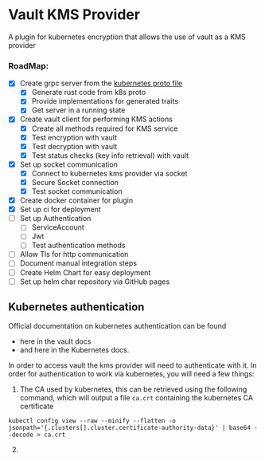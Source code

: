 # Vault KMS Provider

A plugin for kubernetes encryption that allows the use of vault as a KMS provider

### RoadMap:
  - [x] Create grpc server from the [kubernetes proto file](https://kubernetes.io/docs/tasks/administer-cluster/kms-provider/#developing-a-kms-plugin-gRPC-server-kms-v2)
    - [x] Generate rust code from k8s proto
    - [x] Provide implementations for generated traits
    - [x] Get server in a running state
  - [x] Create vault client for performing KMS actions
    - [x] Create all methods required for KMS service
    - [x] Test encryption with vault
    - [x] Test decryption with vault
    - [x] Test status checks (key info retrieval) with vault
  - [x] Set up socket communication
    - [x] Connect to kubernetes kms provider via socket
    - [x] Secure Socket connection
    - [x] Test socket communication
  - [x] Create docker container for plugin
  - [x] Set up ci for deployment
  - [ ] Set up Authentication
    - [ ] ServiceAccount
    - [ ] Jwt
    - [ ] Test authentication methods
  - [ ] Allow Tls for http communication
  - [ ] Document manual integration steps
  - [ ] Create Helm Chart for easy deployment
  - [ ] Set up helm char repository via GitHub pages

## Kubernetes authentication

Official documentation on kubernetes authentication can be found 
- here in the vault docs 
- and here in the Kubernetes docs.

In order to access vault the kms provider will need to authenticate with it. In order for authentication to work via kubernetes, you will need a few things:
1. The CA used by kubernetes, this can be retrieved using the following command, which will output a file `ca.crt` containing the kubernetes CA certificate
```shell
kubectl config view --raw --minify --flatten -o jsonpath='{.clusters[].cluster.certificate-authority-data}' | base64 --decode > ca.crt
```
2. 